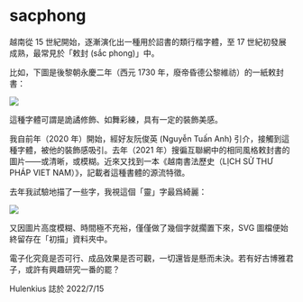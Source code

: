 # sacphong

 越南從 15 世紀開始，逐漸演化出一種用於詔書的類行楷字體，至 17 世紀初發展成熟，最常見於「敕封 (sắc phong)」中。

比如，下圖是後黎朝永慶二年（西元 1730 年，廢帝昏德公黎維祊）的一紙敕封書：

![](https://tva1.sinaimg.cn/large/ee229deegy1h47spfkiugj218g0l6e81.jpg)

這種字體可謂是詭譎修飾、如舞彩練，具有一定的裝飾美感。

我自前年（2020 年）開始，經好友阮俊英 (Nguyễn Tuấn Anh) 引介，接觸到這種字體，被他的裝飾感吸引。去年（2021 年）搜徧互聯網中的相同風格敕封書的圖片——或清晰，或模糊。近來又找到一本《越南書法歷史（LỊCH SỬ THƯ PHÁP VIET NAM）》，記載者這種書體的源流特徵。

去年我試驗地描了一些字，我視這個「靈」字最爲綺麗：

![](https://tva1.sinaimg.cn/large/ee229deegy1h47svwv463j20bk0b6t9i.jpg)

又因圖片高度模糊、時間極不充裕，僅僅做了幾個字就擱置下來，SVG 圖檔便始終留存在「初描」資料夾中。

電子化究竟是否可行、成品效果是否可觀，一切還皆是懸而未決。若有好古博雅君子，或許有興趣研究一番的罷？

Hulenkius 誌於 2022/7/15